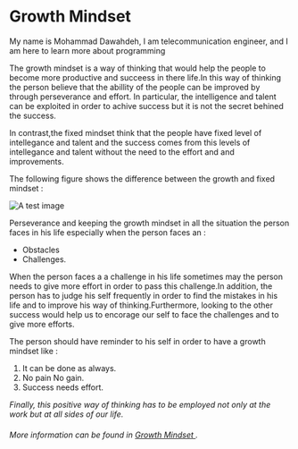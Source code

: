 # Growth Mindset

My name is Mohammad Dawahdeh, I am telecommunication engineer, and I am  here to learn more about programming

The growth mindset is a way of thinking that would help the people to become more productive and succeess in there life.In this way of thinking the person believe that the abillity of the people can be improved by through perseverance and effort. In particular, the intelligence and talent can be exploited in order to achive success but it is not the secret behined the success. 

In contrast,the fixed mindset think that the people have fixed level of intellegance and talent and the success comes from this levels of intellegance and talent without the need to the effort and and improvements.

The following figure shows the difference between the growth and fixed mindset : 

![A test image](https://i2.wp.com/atlassianblog.wpengine.com/wp-content/uploads/NewGrowthMindset2.png?resize=768%2C960&ssl=1)


Perseverance and keeping the growth mindset in all the situation the person faces in his life especially when the person faces an : 
- Obstacles 
- Challenges.

When the person faces a  a challenge in his life sometimes may the person needs to give more effort in order to pass this challenge.In addition, the person has to judge his self frequently in order to find the mistakes in his life and to improve his way of thinking.Furthermore, looking to the other success would help us 
to encorage our self to face the challenges and to give more efforts. 

The person should have reminder to his self in order to have a growth mindset like :
1. It can be done as always.
2. No pain No gain.
3. Success needs effort.


*Finally, this positive way of thinking has to be employed not only at the work but  at all sides of our life.* 


###### *More  information can be found in [Growth Mindset ](https://www.atlassian.com/blog/inside-atlassian/growth-mindset).*
